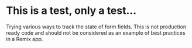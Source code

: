 # This is a test, only a test...

Trying various ways to track the state of form fields. This is not production ready code and should not be considered as an example
of best practices in a Remix app.
